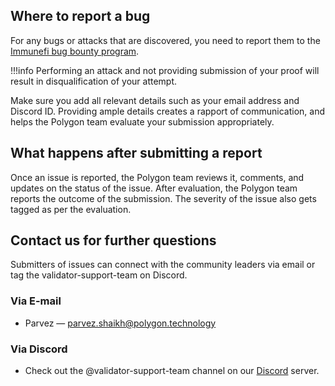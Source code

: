 
## Where to report a bug

For any bugs or attacks that are discovered, you need to report them to the [Immunefi bug bounty program](https://immunefi.com/bounty/polygon/). 

!!!info
    Performing an attack and not providing submission of your proof will result in disqualification of your attempt.

Make sure you add all relevant details such as your email address and Discord ID. Providing ample details creates a rapport of communication, and helps the Polygon team evaluate your submission appropriately.

## What happens after submitting a report

Once an issue is reported, the Polygon team reviews it, comments, and updates on the status of the issue. After evaluation, the Polygon team reports the outcome of the submission. The severity of the issue also gets tagged as per the evaluation.

## Contact us for further questions

Submitters of issues can connect with the community leaders via email or tag the validator-support-team on Discord.

### Via E-mail

* Parvez — parvez.shaikh@polygon.technology

### Via Discord

* Check out the @validator-support-team channel on our [Discord](https://discord.com/invite/0xPolygon) server.
